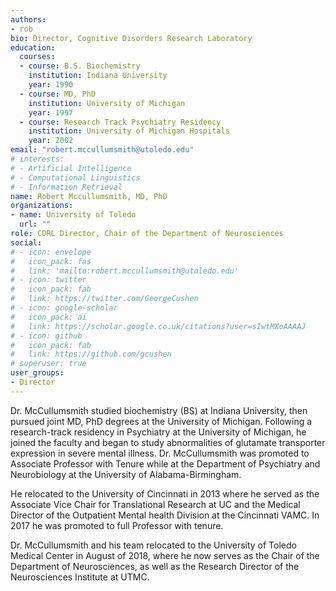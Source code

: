```yaml
---
authors:
- rob
bio: Director, Cognitive Disorders Research Laboratory
education:
  courses:
  - course: B.S. Biochemistry
    institution: Indiana University
    year: 1990
  - course: MD, PhD
    institution: University of Michigan
    year: 1997
  - course: Research Track Psychiatry Residency
    institution: University of Michigan Hospitals
    year: 2002
email: "robert.mccullumsmith@utoledo.edu"
# interests:
# - Artificial Intelligence
# - Computational Linguistics
# - Information Retrieval
name: Robert Mccullumsmith, MD, PhD
organizations:
- name: University of Toledo
  url: ""
role: CDRL Director, Chair of the Department of Neurosciences
social:
# - icon: envelope
#   icon_pack: fas
#   link: 'mailto:robert.mccullumsmith@utoledo.edu'
# - icon: twitter
#   icon_pack: fab
#   link: https://twitter.com/GeorgeCushen
# - icon: google-scholar
#   icon_pack: ai
#   link: https://scholar.google.co.uk/citations?user=sIwtMXoAAAAJ
# - icon: github
#   icon_pack: fab
#   link: https://github.com/gcushen
# superuser: true
user_groups:
- Director
---
```


Dr. McCullumsmith studied biochemistry (BS) at Indiana University, then pursued joint MD, PhD degrees at the University of Michigan. Following a research-track residency in Psychiatry at the University of Michigan, he joined the faculty and began to study abnormalities of glutamate transporter expression in severe mental illness. Dr. McCullumsmith was promoted to Associate Professor with Tenure while at the Department of Psychiatry and Neurobiology at the University of Alabama-Birmingham. 

He relocated to the University of Cincinnati in 2013 where he served as the Associate Vice Chair for Translational Research at UC and the Medical Director of the Outpatient Mental health Division at the Cincinnati VAMC. In 2017 he was promoted to full Professor with tenure. 

Dr. McCullumsmith and his team relocated to the University of Toledo Medical Center in August of 2018, where he now serves as the Chair of the Department of Neurosciences, as well as the Research Director of the Neurosciences Institute at UTMC. 
